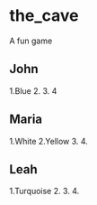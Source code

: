# the_cave
A fun game

## John
1.Blue
2.
3.
4
## Maria
1.White
2.Yellow
3.
4.
## Leah
1.Turquoise
2.
3.
4.
